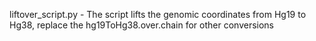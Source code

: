 liftover_script.py - The script lifts the genomic coordinates from Hg19 to Hg38, replace the hg19ToHg38.over.chain for other conversions
